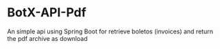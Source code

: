 # BotX-API-Pdf
An simple api using Spring Boot for retrieve boletos (invoices) and return the pdf archive as download
